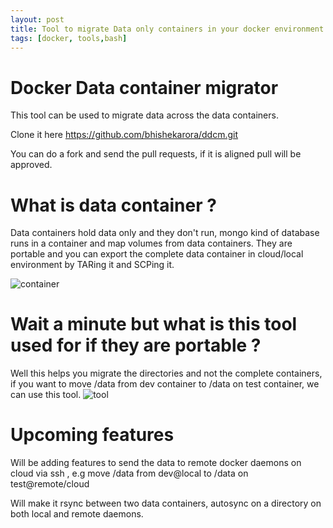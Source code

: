```yaml
---
layout: post
title: Tool to migrate Data only containers in your docker environment 
tags: [docker, tools,bash]
---
```


Docker Data container migrator 
==============================
This tool can be used to migrate data across the data containers.

Clone it here https://github.com/bhishekarora/ddcm.git

You can do a fork and send the pull requests, if it is aligned pull will be approved.

What is data container ?
=======================
Data containers hold data only and they don't run, mongo kind of database runs in a container and map volumes from data containers.
They are portable and you can export the complete data container in cloud/local environment by TARing it and SCPing it.

![container](https://bhishekarora.github.io/img/docker.png)


Wait a minute but what is this tool used for if they are portable ?
========================
Well this helps you migrate the directories and not the complete containers, if you want to move /data from dev container to /data 
on test container, we can use this tool.
![tool](https://bhishekarora.github.io/img/datamigratortool.png)

Upcoming features
===================
Will be adding features to send the data to remote docker daemons on cloud via ssh , e.g move /data from dev@local to /data on 
test@remote/cloud

Will make it rsync between two data containers, autosync on a directory on both local and remote daemons.
